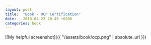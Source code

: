 ```yaml
---
layout: post
title:  "Book - OCP Certification"
date:   2018-04-22 20:40 +0200
categories: book
---
```

<!--more-->
![My helpful screenshot]({{ "/assets/book/ocp.png" | absolute_url }})
